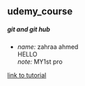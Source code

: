 ## udemy_course
#####  git and git hub

* _name:_ zahraa ahmed  
        HELLO   
_note:_ MY1st pro

[link to tutorial](https://www.google.com)
